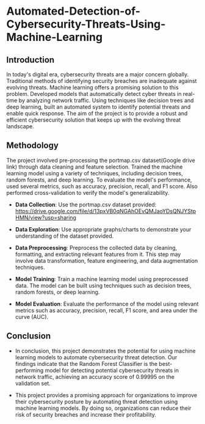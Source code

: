 # Automated-Detection-of-Cybersecurity-Threats-Using-Machine-Learning
## Introduction
In today's digital era, cybersecurity threats are a major concern globally. Traditional methods of identifying security breaches are inadequate against evolving threats. Machine learning offers a promising solution to this problem. Developed models that automatically detect cyber threats in real-time by analyzing network traffic. Using techniques like decision trees and deep learning, built an automated system to identify potential threats and enable quick response. The aim of the project is to provide a robust and efficient cybersecurity solution that keeps up with the evolving threat landscape.
## Methodology
The project involved pre-processing the portmap.csv dataset(Google drive link) through data cleaning and feature selection. Trained the machine learning model using a variety of techniques, including decision trees, random forests, and deep learning. To evaluate the model's performance, used several metrics, such as accuracy, precision, recall, and F1 score. Also performed cross-validation to verify the model's generalizability.

- **Data Collection**: Use the portmap.csv dataset provided: https://drive.google.com/file/d/13pxVB0qNGAhOEvQMJaoYDsQNJYStpHMN/view?usp=sharing

- **Data Exploration**: Use appropriate graphs/charts to demonstrate your understanding of the dataset provided.

- **Data Preprocessing**: Preprocess the collected data by cleaning, formatting, and extracting relevant features from it. This step may involve data transformation, feature engineering, and data augmentation techniques.

- **Model Training**: Train a machine learning model using preprocessed data. The model can be built using techniques such as decision trees, random forests, or deep learning.

- **Model Evaluation**: Evaluate the performance of the model using relevant metrics such as accuracy, precision, recall, F1 score, and area under the curve (AUC).
## Conclusion
- In conclusion, this project demonstrates the potential for using machine learning models to automate cybersecurity threat detection. Our findings indicate that the Random Forest Classifier is the best-performing model for detecting potential cybersecurity threats in network traffic, achieving an accuracy score of 0.99995 on the validation set.

- This project provides a promising approach for organizations to improve their cybersecurity posture by automating threat detection using machine learning models. By doing so, organizations can reduce their risk of security breaches and increase their profitability.
